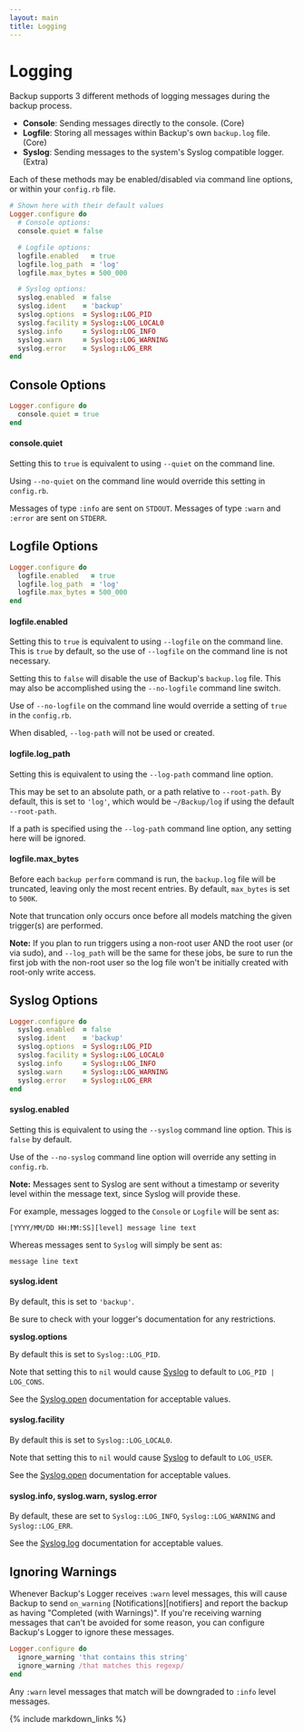 ```yaml
---
layout: main
title: Logging
---
```


Logging
=======

Backup supports 3 different methods of logging messages during the backup process.

- **Console**: Sending messages directly to the console. (Core)
- **Logfile**: Storing all messages within Backup's own `backup.log` file. (Core)
- **Syslog**: Sending messages to the system's Syslog compatible logger. (Extra)

Each of these methods may be enabled/disabled via command line options, or within your `config.rb` file.

```ruby
# Shown here with their default values
Logger.configure do
  # Console options:
  console.quiet = false

  # Logfile options:
  logfile.enabled   = true
  logfile.log_path  = 'log'
  logfile.max_bytes = 500_000

  # Syslog options:
  syslog.enabled  = false
  syslog.ident    = 'backup'
  syslog.options  = Syslog::LOG_PID
  syslog.facility = Syslog::LOG_LOCAL0
  syslog.info     = Syslog::LOG_INFO
  syslog.warn     = Syslog::LOG_WARNING
  syslog.error    = Syslog::LOG_ERR
end
```

Console Options
---------------

```ruby
Logger.configure do
  console.quiet = true
end
```

#### console.quiet

Setting this to `true` is equivalent to using `--quiet` on the command line.

Using `--no-quiet` on the command line would override this setting in `config.rb`.

Messages of type `:info` are sent on `STDOUT`. Messages of type `:warn` and `:error` are sent on `STDERR`.


Logfile Options
---------------

```ruby
Logger.configure do
  logfile.enabled   = true
  logfile.log_path  = 'log'
  logfile.max_bytes = 500_000
end
```

#### logfile.enabled

Setting this to `true` is equivalent to using `--logfile` on the command line.
This is `true` by default, so the use of `--logfile` on the command line is not necessary.

Setting this to `false` will disable the use of Backup's `backup.log` file.
This may also be accomplished using the `--no-logfile` command line switch.

Use of `--no-logfile` on the command line would override a setting of `true` in the `config.rb`.

When disabled, `--log-path` will not be used or created.

#### logfile.log_path

Setting this is equivalent to using the `--log-path` command line option.

This may be set to an absolute path, or a path relative to `--root-path`.
By default, this is set to `'log'`, which would be `~/Backup/log` if using the default `--root-path`.

If a path is specified using the `--log-path` command line option, any setting here will be ignored.

#### logfile.max_bytes

Before each `backup perform` command is run, the `backup.log` file will be truncated,
leaving only the most recent entries. By default, `max_bytes` is set to `500K`.

Note that truncation only occurs once before all models matching the given trigger(s) are performed.

**Note:** If you plan to run triggers using a non-root user AND the root user (or via sudo),
and `--log_path` will be the same for these jobs, be sure to run the first job with the non-root user
so the log file won't be initially created with root-only write access.


Syslog Options
--------------

```ruby
Logger.configure do
  syslog.enabled  = false
  syslog.ident    = 'backup'
  syslog.options  = Syslog::LOG_PID
  syslog.facility = Syslog::LOG_LOCAL0
  syslog.info     = Syslog::LOG_INFO
  syslog.warn     = Syslog::LOG_WARNING
  syslog.error    = Syslog::LOG_ERR
end
```

#### syslog.enabled

Setting this is equivalent to using the `--syslog` command line option. This is `false` by default.

Use of the `--no-syslog` command line option will override any setting in `config.rb`.

**Note:** Messages sent to Syslog are sent without a timestamp or severity level within the message text,
since Syslog will provide these.

For example, messages logged to the `Console` or `Logfile` will be sent as:

    [YYYY/MM/DD HH:MM:SS][level] message line text

Whereas messages sent to `Syslog` will simply be sent as:

    message line text


#### syslog.ident

By default, this is set to `'backup'`.

Be sure to check with your logger's documentation for any restrictions.

**syslog.options**

By default this is set to `Syslog::LOG_PID`.

Note that setting this to `nil` would cause [Syslog][] to default to `LOG_PID | LOG_CONS`.

See the [Syslog.open][] documentation for acceptable values.

#### syslog.facility

By default this is set to `Syslog::LOG_LOCAL0`.

Note that setting this to `nil` would cause [Syslog][] to default to `LOG_USER`.

See the [Syslog.open][] documentation for acceptable values.

#### syslog.info, syslog.warn, syslog.error

By default, these are set to `Syslog::LOG_INFO`, `Syslog::LOG_WARNING` and `Syslog::LOG_ERR`.

See the [Syslog.log][] documentation for acceptable values.


Ignoring Warnings
-----------------

Whenever Backup's Logger receives `:warn` level messages, this will cause Backup to send `on_warning`
[Notifications][notifiers] and report the backup as having "Completed (with Warnings)". If you're receiving warning
messages that can't be avoided for some reason, you can configure Backup's Logger to ignore these messages.

```rb
Logger.configure do
  ignore_warning 'that contains this string'
  ignore_warning /that matches this regexp/
end
```

Any `:warn` level messages that match will be downgraded to `:info` level messages.


[Performing Backups]: Performing-Backups
[Syslog]: http://rdoc.info/stdlib/syslog/Syslog
[Syslog.open]: http://rdoc.info/stdlib/syslog/Syslog.open
[Syslog.log]: http://rdoc.info/stdlib/syslog/Syslog.log

{% include markdown_links %}
